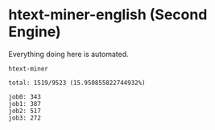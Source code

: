 # htext-miner-english (Second Engine)

Everything doing here is automated.

```
htext-miner

total: 1519/9523 (15.950855822744932%)

job0: 343
job1: 387
job2: 517
job3: 272
```
